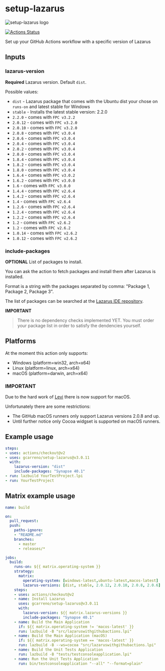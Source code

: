 # setup-lazarus

![setup-lazarus logo](images/setup-lazarus-logo.png)

[![Actions Status](https://github.com/gcarreno/setup-lazarus/workflows/build/badge.svg)](https://github.com/gcarreno/setup-lazarus/actions)

Set up your GitHub Actions workflow with a specific version of Lazarus

## Inputs

### lazarus-version

**Required** Lazarus version. Default `dist`.

Possible values:

* `dist` - Lazarus package that comes with the Ubuntu dist your chose on `runs-on` and latest stable for Windows
* `stable` - Installs the latest stable version: 2.2.0
* `2.2.0`  - comes with `FPC v3.2.2`
* `2.0.12` - comes with `FPC v3.2.0`
* `2.0.10` - comes with `FPC v3.2.0`
* `2.0.8`  - comes with `FPC v3.0.4`
* `2.0.6`  - comes with `FPC v3.0.4`
* `2.0.4`  - comes with `FPC v3.0.4`
* `2.0.2`  - comes with `FPC v3.0.4`
* `2.0.0`  - comes with `FPC v3.0.4`
* `1.8.4`  - comes with `FPC v3.0.4`
* `1.8.2`  - comes with `FPC v3.0.4`
* `1.8.0`  - comes with `FPC v3.0.4`
* `1.6.4`  - comes with `FPC v3.0.2`
* `1.6.2`  - comes with `FPC v3.0.0`
* `1.6`    - comes with `FPC v3.0.0`
* `1.4.4`  - comes with `FPC v2.6.4`
* `1.4.2`  - comes with `FPC v2.6.4`
* `1.4`    - comes with `FPC v2.6.4`
* `1.2.6`  - comes with `FPC v2.6.4`
* `1.2.4`  - comes with `FPC v2.6.4`
* `1.2.2`  - comes with `FPC v2.6.4`
* `1.2`    - comes with `FPC v2.6.2`
* `1.2`    - comes with `FPC v2.6.2`
* `1.0.14` - comes with `FPC v2.6.2`
* `1.0.12` - comes with `FPC v2.6.2`

### include-packages

**OPTIONAL** List of packages to install.

You can ask the action to fetch packages and install them after Lazarus is installed.

Format is a string with the packages separated by comma: "Package 1, Package 2, Package 3".

The list of packages can be searched at the [Lazarus IDE repository](https://packages.lazarus-ide.org).

**IMPORTANT**

> There is no dependency checks implemented YET.
> You must order your package list in order to satisfy the dendencies yourself.

## Platforms

At the moment this action only supports:

- Windows (platform=win32, arch=x64)
- Linux (platform=linux, arch=x64)
- macOS (platform=darwin, arch=x64)

### IMPORTANT

Due to the hard work of [Levi](https://github.com/leviable) there is now support for macOS.

Unfortunately there are some restrictions:

- The GitHub macOS runners only support Lazarus versions 2.0.8 and up.
- Until further notice only Cocoa widgset is supported on macOS runners.

## Example usage

```yaml
steps:
- uses: actions/checkout@v2
- uses: gcarreno/setup-lazarus@v3.0.11
  with:
    lazarus-version: "dist"
    include-packages: "Synapse 40.1"
- run: lazbuild YourTestProject.lpi
- run: YourTestProject
```

## Matrix example usage

```yaml
name: build

on:
  pull_request:
  push:
    paths-ignore:
    - "README.md"
    branches:
      - master
      - releases/*

jobs:
  build:
    runs-on: ${{ matrix.operating-system }}
    strategy:
      matrix:
        operating-system: [windows-latest,ubuntu-latest,macos-latest]
        lazarus-versions: [dist, stable, 2.0.12, 2.0.10, 2.0.8, 2.0.6]
    steps:
    - uses: actions/checkout@v2
    - name: Install Lazarus
      uses: gcarreno/setup-lazarus@v3.0.11
      with:
        lazarus-version: ${{ matrix.lazarus-versions }}
        include-packages: "Synapse 40.1"
    - name: Build the Main Application
      if: ${{ matrix.operating-system != 'macos-latest' }}
      run: lazbuild -B "src/lazaruswithgithubactions.lpi"
    - name: Build the Main Application (macOS)
      if: ${{ matrix.operating-system == 'macos-latest' }}
      run: lazbuild -B --ws=cocoa "src/lazaruswithgithubactions.lpi"
    - name: Build the Unit Tests Application
      run: lazbuild -B "tests/testconsoleapplication.lpi"
    - name: Run the Unit Tests Application
      run: bin/testconsoleapplication "--all" "--format=plain"
```
